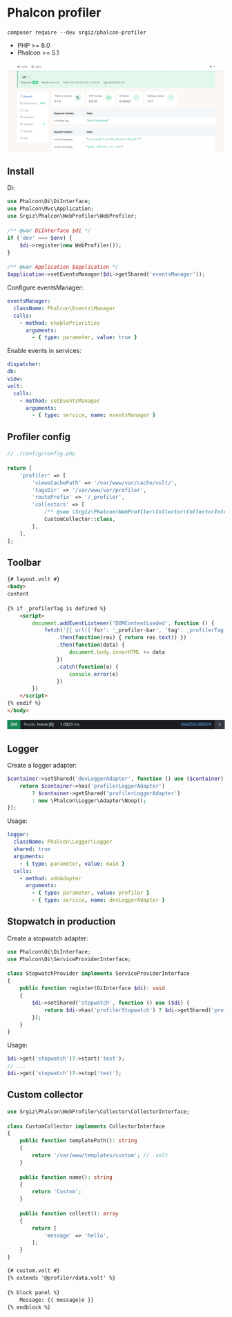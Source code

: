 # Phalcon profiler

`composer require --dev srgiz/phalcon-profiler`

* PHP >= 8.0
* Phalcon >= 5.1

![screenshot.png](screenshot.png)

## Install

Di:
```php
use Phalcon\Di\DiInterface;
use Phalcon\Mvc\Application;
use Srgiz\Phalcon\WebProfiler\WebProfiler;

/** @var DiInterface $di */
if ('dev' === $env) {
    $di->register(new WebProfiler());
}

/** @var Application $application */
$application->setEventsManager($di->getShared('eventsManager'));
```

Configure eventsManager:
```yaml
eventsManager:
  className: Phalcon\Events\Manager
  calls:
    - method: enablePriorities
      arguments:
        - { type: parameter, value: true }
```

Enable events in services:
```yaml
dispatcher:
db:
view:
volt:
  calls:
    - method: setEventsManager
      arguments:
        - { type: service, name: eventsManager }
```

## Profiler config

```php
// ./config/config.php

return [
    'profiler' => [
        'viewsCachePath' => '/var/www/var/cache/volt/',
        'tagsDir' => '/var/www/var/profiler',
        'routePrefix' => '/_profiler',
        'collectors' => [
            /** @see \Srgiz\Phalcon\WebProfiler\Collector\CollectorInterface */
            CustomCollector::class,
        ],
    ],
];
```

## Toolbar

```html
{# layout.volt #}
<body>
content

{% if _profilerTag is defined %}
    <script>
        document.addEventListener('DOMContentLoaded', function () {
            fetch('{{ url(['for': '_profiler-bar', 'tag': _profilerTag])|escape_js }}')
                .then(function(res) { return res.text() })
                .then(function(data) {
                    document.body.innerHTML += data
                })
                .catch(function(e) {
                    console.error(e)
                })
        })
    </script>
{% endif %}
</body>
```

![screenshot.bar.png](screenshot.bar.png)

## Logger

Create a logger adapter:
```php
$container->setShared('devLoggerAdapter', function () use ($container) {
    return $container->has('profilerLoggerAdapter')
        ? $container->getShared('profilerLoggerAdapter')
        : new \Phalcon\Logger\Adapter\Noop();
});
```

Usage:
```yaml
logger:
  className: Phalcon\Logger\Logger
  shared: true
  arguments:
    - { type: parameter, value: main }
  calls:
    - method: addAdapter
      arguments:
        - { type: parameter, value: profiler }
        - { type: service, name: devLoggerAdapter }
```

## Stopwatch in production

Create a stopwatch adapter:
```php
use Phalcon\Di\DiInterface;
use Phalcon\Di\ServiceProviderInterface;

class StopwatchProvider implements ServiceProviderInterface
{
    public function register(DiInterface $di): void
    {
        $di->setShared('stopwatch', function () use ($di) {
            return $di->has('profilerStopwatch') ? $di->getShared('profilerStopwatch') : null;
        });
    }
}
```

Usage:
```php
$di->get('stopwatch')?->start('test');
// ...
$di->get('stopwatch')?->stop('test');
```

## Custom collector

```php
use Srgiz\Phalcon\WebProfiler\Collector\CollectorInterface;

class CustomCollector implements CollectorInterface
{
    public function templatePath(): string
    {
        return '/var/www/templates/custom'; // .volt
    }

    public function name(): string
    {
        return 'Custom';
    }

    public function collect(): array
    {
        return [
            'message' => 'hello',
        ];
    }
}
```

```html
{# custom.volt #}
{% extends '@profiler/data.volt' %}

{% block panel %}
    Message: {{ message|e }}
{% endblock %}
```
